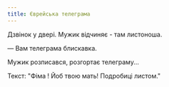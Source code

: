 ```yaml
---
title: Єврейська телеграма
---
```


Дзвінок у двері. Мужик відчиняє - там листоноша.

— Вам телеграма блискавка.

Мужик розписався, розгортає телеграму...

Текст: "Фіма ! Йоб твою мать! Подробиці листом."


